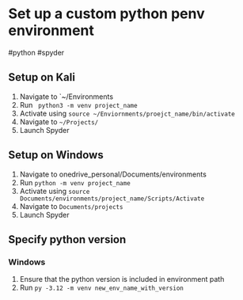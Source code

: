 # Set up a custom python penv environment
#python #spyder
## Setup on Kali
1. Navigate to `~/Environments
2. Run ` python3 -m venv project_name`
3. Activate using `source ~/Enviornments/proejct_name/bin/activate`
4. Navigate to `~/Projects/`
5. Launch Spyder
## Setup on Windows
1. Navigate to onedrive_personal/Documents/environments
2. Run `python -m venv project_name`
3. Activate using `source Documents/environments/project_name/Scripts/Activate`
4. Navigate to `Documents/projects`
5. Launch Spyder
## Specify python version
### Windows
1. Ensure that the python version is included in environment path
2. Run `py -3.12 -m venv new_env_name_with_version`